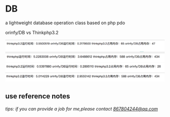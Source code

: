 # DB
a lightweight database operation class based on php pdo

orinfy/DB   vs   Thinkphp3.2

![vs1](./vs1.png)
![vs2](./vs2.png)
![vs3](./vs3.png)
![vs4](./vs4.png)

## use reference notes

###### tips: if you can provide a job for me,please contact 867804244@qq.com